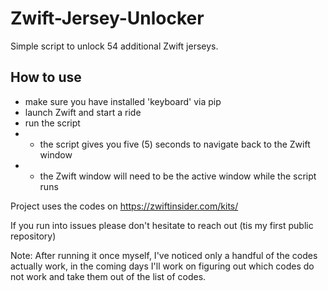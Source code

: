 # Zwift-Jersey-Unlocker
Simple script to unlock 54 additional Zwift jerseys.

## How to use
- make sure you have installed 'keyboard' via pip
- launch Zwift and start a ride
- run the script
- - the script gives you five (5) seconds to navigate back to the Zwift window
- - the Zwift window will need to be the active window while the script runs

Project uses the codes on https://zwiftinsider.com/kits/

If you run into issues please don't hesitate to reach out (tis my first public repository)

Note: After running it once myself, I've noticed only a handful of the codes actually work, in the coming days I'll work on figuring out which codes do not work and take them out of the list of codes.

